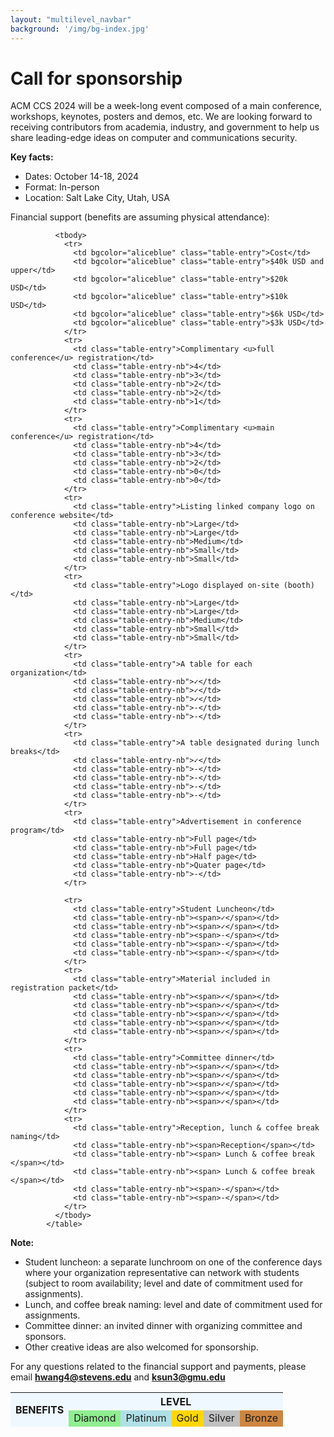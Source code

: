 ```yaml
---
layout: "multilevel_navbar"
background: '/img/bg-index.jpg'
---
```


# Call for sponsorship

ACM CCS 2024 will be a week-long event composed of a main conference, workshops, keynotes, posters and demos, etc. We are looking forward to receiving contributors from academia, industry, and government to help us share leading-edge ideas on computer and communications security.

**Key facts:**
- Dates:  October 14-18, 2024
- Format: In-person
- Location:  Salt Lake City, Utah, USA

Financial support (benefits are assuming physical attendance):

<div class="table-responsive">
            <table class="table table-bordered" width="300">
              <thead>
                <tr>
                  <th bgcolor="aliceblue" class="table-entry" rowspan="2">BENEFITS</th>
                  <th bgcolor="aliceblue" class="table-entry" colspan="5">LEVEL</th>
                </tr>
                <tr>
                  <td bgcolor="lightgreen" class="table-entry">Diamond</td>
                  <td bgcolor="powderblue" class="table-entry">Platinum</td>
                  <td bgcolor="gold" class="table-entry">Gold</td>
                  <td bgcolor="silver" class="table-entry">Silver</td>
                  <td bgcolor="peru" class="table-entry">Bronze</td>
                </tr>
              </thead>

              <tbody>
                <tr>
                  <td bgcolor="aliceblue" class="table-entry">Cost</td>
                  <td bgcolor="aliceblue" class="table-entry">$40k USD and upper</td>
                  <td bgcolor="aliceblue" class="table-entry">$20k USD</td>
                  <td bgcolor="aliceblue" class="table-entry">$10k USD</td>
                  <td bgcolor="aliceblue" class="table-entry">$6k USD</td>
                  <td bgcolor="aliceblue" class="table-entry">$3k USD</td>
                </tr>
                <tr>
                  <td class="table-entry">Complimentary <u>full conference</u> registration</td>
                  <td class="table-entry-nb">4</td>
                  <td class="table-entry-nb">3</td>
                  <td class="table-entry-nb">2</td>
                  <td class="table-entry-nb">2</td>
                  <td class="table-entry-nb">1</td>
                </tr>
                <tr>
                  <td class="table-entry">Complimentary <u>main conference</u> registration</td>
                  <td class="table-entry-nb">4</td>
                  <td class="table-entry-nb">3</td>
                  <td class="table-entry-nb">2</td>
                  <td class="table-entry-nb">0</td>
                  <td class="table-entry-nb">0</td>
                </tr>
                <tr>
                  <td class="table-entry">Listing linked company logo on conference website</td>
                  <td class="table-entry-nb">Large</td>
                  <td class="table-entry-nb">Large</td>
                  <td class="table-entry-nb">Medium</td>
                  <td class="table-entry-nb">Small</td>
                  <td class="table-entry-nb">Small</td>
                </tr>
                <tr>
                  <td class="table-entry">Logo displayed on-site (booth)</td>
                  <td class="table-entry-nb">Large</td>
                  <td class="table-entry-nb">Large</td>
                  <td class="table-entry-nb">Medium</td>
                  <td class="table-entry-nb">Small</td>
                  <td class="table-entry-nb">Small</td>
                </tr>
                <tr>
                  <td class="table-entry">A table for each organization</td>
                  <td class="table-entry-nb">✓</td>
                  <td class="table-entry-nb">✓</td>
                  <td class="table-entry-nb">✓</td>
                  <td class="table-entry-nb">-</td>
                  <td class="table-entry-nb">-</td>
                </tr>
                <tr>
                  <td class="table-entry">A table designated during lunch breaks</td>
                  <td class="table-entry-nb">✓</td>
                  <td class="table-entry-nb">-</td>
                  <td class="table-entry-nb">-</td>
                  <td class="table-entry-nb">-</td>
                  <td class="table-entry-nb">-</td>
                </tr>
                <tr>
                  <td class="table-entry">Advertisement in conference program</td>
                  <td class="table-entry-nb">Full page</td>
                  <td class="table-entry-nb">Full page</td>
                  <td class="table-entry-nb">Half page</td>
                  <td class="table-entry-nb">Quater page</td>
                  <td class="table-entry-nb">-</td>
                </tr>

                <tr>
                  <td class="table-entry">Student Luncheon</td>
                  <td class="table-entry-nb"><span>✓</span></td>
                  <td class="table-entry-nb"><span>✓</span></td>
                  <td class="table-entry-nb"><span>-</span></td>
                  <td class="table-entry-nb"><span>-</span></td>
                  <td class="table-entry-nb"><span>-</span></td>
                </tr>
                <tr>
                  <td class="table-entry">Material included in registration packet</td>
                  <td class="table-entry-nb"><span>✓</span></td>
                  <td class="table-entry-nb"><span>✓</span></td>
                  <td class="table-entry-nb"><span>✓</span></td>
                  <td class="table-entry-nb"><span>✓</span></td>
                  <td class="table-entry-nb"><span>✓</span></td>
                </tr>
                <tr>
                  <td class="table-entry">Committee dinner</td>
                  <td class="table-entry-nb"><span>✓</span></td>
                  <td class="table-entry-nb"><span>✓</span></td>
                  <td class="table-entry-nb"><span>✓</span></td>
                  <td class="table-entry-nb"><span>✓</span></td>
                  <td class="table-entry-nb"><span>✓</span></td>
                </tr>
                <tr>
                  <td class="table-entry">Reception, lunch & coffee break naming</td>
                  <td class="table-entry-nb"><span>Reception</span></td>
                  <td class="table-entry-nb"><span> Lunch & coffee break </span></td>
                  <td class="table-entry-nb"><span> Lunch & coffee break </span></td>
                  <td class="table-entry-nb"><span>-</span></td>
                  <td class="table-entry-nb"><span>-</span></td>
                </tr>
              </tbody>
            </table>
</div>

**Note:**
* Student luncheon: a separate lunchroom on one of the conference days where your organization representative can network with students (subject to room availability; level and date of commitment used for assignments).
* Lunch, and coffee break naming: level and date of commitment used for assignments.
* Committee dinner: an invited dinner with organizing committee and sponsors.
* Other creative ideas are also welcomed for sponsorship.

For any questions related to the financial support and payments, please email **hwang4@stevens.edu** and **ksun3@gmu.edu**

